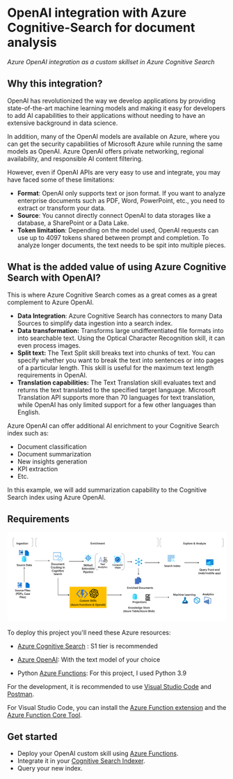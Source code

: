 # OpenAI integration with Azure Cognitive-Search for document analysis
*Azure OpenAI integration as a custom skillset in Azure Cognitive Search*

## Why this integration?

OpenAI has revolutionized the way we develop applications by providing state-of-the-art machine learning models and making it easy for developers to add AI capabilities to their applications without needing to have an extensive background in data science. 

In addition, many of the OpenAI models are available on Azure, where you can get the security capabilities of Microsoft Azure while running the same models as OpenAI. Azure OpenAI offers private networking, regional availability, and responsible AI content filtering.

However, even if OpenAI APIs are very easy to use and integrate, you may have faced some of these limitations:

- **Format**: OpenAI only supports text or json format. If you want to analyze enterprise documents such as PDF, Word, PowerPoint, etc., you need to extract or transform your data.
- **Source**: You cannot directly connect OpenAI to data storages like a database, a SharePoint or a Data Lake.
- **Token limitation**: Depending on the model used, OpenAI requests can use up to 4097 tokens shared between prompt and completion. To analyze longer documents, the text needs to be spit into multiple pieces.

## What is the added value of using Azure Cognitive Search with OpenAI?

This is where Azure Cognitive Search comes as a great comes as a great complement to Azure OpenAI.

- **Data Integration**: Azure Cognitive Search has connectors to many Data Sources to simplify data ingestion into a search index.
- **Data transformation:** Transforms large undifferentiated file formats into into searchable text. Using the Optical Character Recognition skill, it can even process images.
- **Split text:** The Text Split skill breaks text into chunks of text. You can specify whether you want to break the text into sentences or into pages of a particular length. This skill is  useful for the maximum text length requirements in OpenAI. 
- **Translation capabilities:** The Text Translation skill evaluates text and returns the text translated to the specified target language. Microsoft Translation API supports more than 70 languages for text translation, while OpenAI has only limited support for a few other languages than English.

Azure OpenAI can offer additional AI enrichment to your Cognitive Search index such as:

- Document classification
- Document summarization
- New insights generation
- KPI extraction
- Etc.

In this example, we will add summarization capability to the Cognitive Search index using Azure OpenAI. 

## Requirements

![image-20230227094029410](./img/custom-skill-archi.png)

To deploy this project you'll need these Azure resources:

- [Azure Cognitive Search](https://learn.microsoft.com/en-us/azure/search/) : S1 tier is recommended
- [Azure OpenAI](https://learn.microsoft.com/en-us/azure/cognitive-services/openai/overview): With the text model of your choice

- Python [Azure Functions](https://learn.microsoft.com/en-us/azure/azure-functions/functions-overview): For this project, I used Python 3.9

For the development, it is recommended to use [Visual Studio Code](https://code.visualstudio.com/) and [Postman](https://www.postman.com/).

For Visual Studio Code, you can install the [Azure Function extension](https://marketplace.visualstudio.com/items?itemName=ms-azuretools.vscode-azurefunctions) and the [Azure Function Core Tool](https://learn.microsoft.com/en-us/azure/azure-functions/functions-run-local?tabs=v4%2Cwindows%2Ccsharp%2Cportal%2Cbash#v2).

## Get started

- Deploy your OpenAI custom skill using [Azure Functions](.\openai-custom-skill\custom_skillset_setup.md).
- Integrate it in your [Cognitive Search Indexer](.\cognitive_search_skillset\cognitive_search_setup.md).
- Query your new index.
